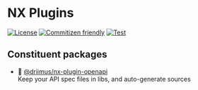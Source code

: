 # NX Plugins

[![License](https://img.shields.io/npm/l/@driimus/nx-plugin-openapi)]()
[![Commitizen friendly](https://img.shields.io/badge/commitizen-friendly-brightgreen.svg)](http://commitizen.github.io/cz-cli/)
[![Test](https://github.com/driimus/nx-plugins/actions/workflows/test.yml/badge.svg)](https://github.com/driimus/nx-plugins/actions/workflows/test.yml)

## Constituent packages

- 🤖 [@driimus/nx-plugin-openapi](packages/nx-plugin-openapi/README.md)  
  Keep your API spec files in libs, and auto-generate sources
